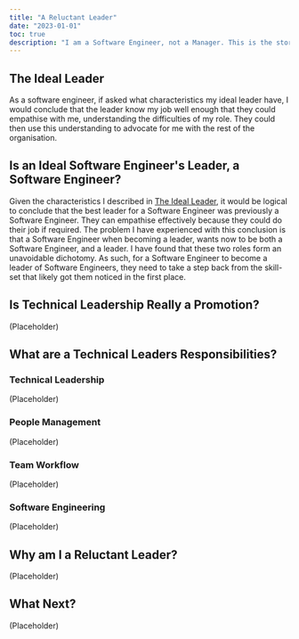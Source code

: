 ```yaml
---
title: "A Reluctant Leader"
date: "2023-01-01"
toc: true
description: "I am a Software Engineer, not a Manager. This is the story I tell myself on a regular basis since being promoted to a Delivery Management role. Now, after more than one year in this role, it is time to reflect on my journey so far. To share my experience from the perspective of a reluctant leader."
---
```


## The Ideal Leader

As a software engineer, if asked what characteristics my ideal leader have, I would conclude that the leader know my job well enough that they could empathise with me, understanding the difficulties of my role. They could then use this understanding to advocate for me with the rest of the organisation.

## Is an Ideal Software Engineer's Leader, a Software Engineer?

Given the characteristics I described in [The Ideal Leader](#the-ideal-leader), it would be logical to conclude that the best leader for a Software Engineer was previously a Software Engineer. They can empathise effectively because they could do their job if required. The problem I have experienced with this conclusion is that a Software Engineer when becoming a leader, wants now to be both a Software Engineer, and a leader. I have found that these two roles form an unavoidable dichotomy. As such, for a Software Engineer to become a leader of Software Engineers, they need to take a step back from the skill-set that likely got them noticed in the first place.

## Is Technical Leadership Really a Promotion?

(Placeholder)

## What are a Technical Leaders Responsibilities?

### Technical Leadership

(Placeholder)

### People Management

(Placeholder)

### Team Workflow

(Placeholder)

### Software Engineering

(Placeholder)

## Why am I a Reluctant Leader?

(Placeholder)

## What Next?

(Placeholder)
